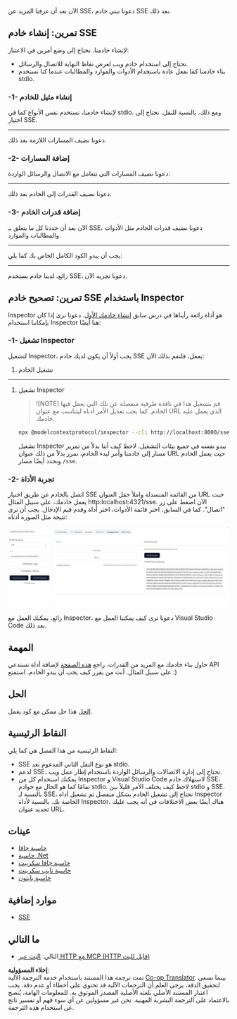 <!--
CO_OP_TRANSLATOR_METADATA:
{
  "original_hash": "d90ca3d326c48fab2ac0ebd3a9876f59",
  "translation_date": "2025-07-04T15:40:25+00:00",
  "source_file": "03-GettingStarted/05-sse-server/README.md",
  "language_code": "ar"
}
-->
الآن بعد أن عرفنا المزيد عن SSE، دعونا نبني خادم SSE بعد ذلك.

## تمرين: إنشاء خادم SSE

لإنشاء خادمنا، نحتاج إلى وضع أمرين في الاعتبار:

- نحتاج إلى استخدام خادم ويب لعرض نقاط النهاية للاتصال والرسائل.
- بناء خادمنا كما نفعل عادة باستخدام الأدوات والموارد والمطالبات عندما كنا نستخدم stdio.

### -1- إنشاء مثيل للخادم

لإنشاء خادمنا، نستخدم نفس الأنواع كما في stdio. ومع ذلك، بالنسبة للنقل، نحتاج إلى اختيار SSE.

---

دعونا نضيف المسارات اللازمة بعد ذلك.

### -2- إضافة المسارات

دعونا نضيف المسارات التي تتعامل مع الاتصال والرسائل الواردة:

---

دعونا نضيف القدرات إلى الخادم بعد ذلك.

### -3- إضافة قدرات الخادم

الآن بعد أن حددنا كل ما يتعلق بـ SSE، دعونا نضيف قدرات الخادم مثل الأدوات والمطالبات والموارد.

---

يجب أن يبدو الكود الكامل الخاص بك كما يلي:

---

رائع، لدينا خادم يستخدم SSE، دعونا نجربه الآن.

## تمرين: تصحيح خادم SSE باستخدام Inspector

Inspector هو أداة رائعة رأيناها في درس سابق [إنشاء خادمك الأول](/03-GettingStarted/01-first-server/README.md). دعونا نرى إذا كان بإمكاننا استخدام Inspector هنا أيضًا:

### -1- تشغيل Inspector

لتشغيل Inspector، يجب أولاً أن يكون لديك خادم SSE يعمل، فلنقم بذلك الآن:

1. تشغيل الخادم

---

1. تشغيل Inspector

    > ![NOTE]
    > قم بتشغيل هذا في نافذة طرفية منفصلة عن تلك التي يعمل فيها الخادم. كما يجب تعديل الأمر أدناه ليتناسب مع عنوان URL الذي يعمل عليه خادمك.

    ```sh
    npx @modelcontextprotocol/inspector --cli http://localhost:8000/sse --method tools/list
    ```

    تشغيل Inspector يبدو نفسه في جميع بيئات التشغيل. لاحظ كيف أننا بدلاً من تمرير مسار إلى خادمنا وأمر لبدء الخادم، نمرر بدلاً من ذلك عنوان URL حيث يعمل الخادم ونحدد أيضًا مسار `/sse`.

### -2- تجربة الأداة

اتصل بالخادم عن طريق اختيار SSE من القائمة المنسدلة واملأ حقل العنوان URL حيث يعمل خادمك، على سبيل المثال http:localhost:4321/sse. الآن اضغط على زر "اتصال". كما في السابق، اختر قائمة الأدوات، اختر أداة وقدم قيم الإدخال. يجب أن ترى نتيجة مثل الصورة أدناه:

![خادم SSE يعمل في Inspector](../../../../translated_images/sse-inspector.d86628cc597b8fae807a31d3d6837842f5f9ee1bcc6101013fa0c709c96029ad.ar.png)

رائع، يمكنك العمل مع Inspector، دعونا نرى كيف يمكننا العمل مع Visual Studio Code بعد ذلك.

## المهمة

حاول بناء خادمك مع المزيد من القدرات. راجع [هذه الصفحة](https://api.chucknorris.io/) لإضافة أداة تستدعي API على سبيل المثال. أنت من يقرر كيف يجب أن يبدو الخادم. استمتع :)

## الحل

[الحل](./solution/README.md) هذا حل ممكن مع كود يعمل.

## النقاط الرئيسية

النقاط الرئيسية من هذا الفصل هي كما يلي:

- SSE هو نوع النقل الثاني المدعوم بعد stdio.
- لدعم SSE، تحتاج إلى إدارة الاتصالات والرسائل الواردة باستخدام إطار عمل ويب.
- يمكنك استخدام كل من Inspector و Visual Studio Code لاستهلاك خادم SSE، تمامًا كما هو الحال مع خوادم stdio. لاحظ كيف يختلف الأمر قليلاً بين stdio و SSE. بالنسبة لـ SSE، تحتاج إلى تشغيل الخادم بشكل منفصل ثم تشغيل أداة Inspector الخاصة بك. بالنسبة لأداة Inspector، هناك أيضًا بعض الاختلافات في أنه يجب عليك تحديد عنوان URL.

## عينات

- [حاسبة جافا](../samples/java/calculator/README.md)
- [حاسبة .Net](../../../../03-GettingStarted/samples/csharp)
- [حاسبة جافا سكريبت](../samples/javascript/README.md)
- [حاسبة تايب سكريبت](../samples/typescript/README.md)
- [حاسبة بايثون](../../../../03-GettingStarted/samples/python)

## موارد إضافية

- [SSE](https://developer.mozilla.org/en-US/docs/Web/API/Server-sent_events)

## ما التالي

- التالي: [البث عبر HTTP مع MCP (HTTP قابل للبث)](../06-http-streaming/README.md)

**إخلاء المسؤولية**:  
تمت ترجمة هذا المستند باستخدام خدمة الترجمة الآلية [Co-op Translator](https://github.com/Azure/co-op-translator). بينما نسعى لتحقيق الدقة، يرجى العلم أن الترجمات الآلية قد تحتوي على أخطاء أو عدم دقة. يجب اعتبار المستند الأصلي بلغته الأصلية المصدر الموثوق به. للمعلومات الهامة، يُنصح بالاعتماد على الترجمة البشرية المهنية. نحن غير مسؤولين عن أي سوء فهم أو تفسير ناتج عن استخدام هذه الترجمة.